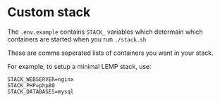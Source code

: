 # Custom stack

The `.env.example` contains `STACK_` variables which determain which containers are started when you run `./stack.sh`

These are comma seperated lists of containers you want in your stack.

For example, to setup a minimal LEMP stack, use:

```
STACK_WEBSERVER=nginx
STACK_PHP=php80
STACK_DATABASES=mysql
```
